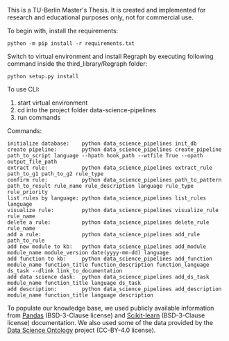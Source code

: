 This is a TU-Berlin Master's Thesis. It is created and implemented for research and educational purposes only, not for commercial use.

To begin with, install the requirements:
```
python -m pip install -r requirements.txt
```
Switch to virtual environment and install Regraph by executing following command inside the third_library/Regraph folder:
```
python setup.py install
```

To use CLI:
1. start virtual environment
2. cd into the project folder data-science-pipelines
3. run commands

Commands: 
```
initialize database:    python data_science_pipelines init_db 
create pipeline:        python data_science_pipelines create_pipeline path_to_script language --hpath hook_path --wtfile True --opath output_file_path 
extract rule:           python data_science_pipelines extract_rule path_to_g1 path_to_g2 rule_type 
confirm rule:           python data_science_pipelines path_to_pattern path_to_result rule_name rule_description language rule_type rule_priority
list rules by language: python data_science_pipelines list_rules language 
visualize rule:         python data_science_pipelines visualize_rule rule_name 
delete a rule:          python data_science_pipelines delete_rule rule_name
add a rule:             python data_science_pipelines add_rule path_to_rule
add new module to kb:   python data_science_pipelines add_module module_name module_version date(yyyy-mm-dd) language
add function to kb:     python data_science_pipelines add_function module_name function_title function_description function_language ds_task --dlink link_to_documentation
add data science dask:  python data_science_pipelines add_ds_task module_name function_title language ds_task 
add description:        python data_science_pipelines add_description module_name function_title language description 
```






To populate our knowledge base, we used publicly available information from [Pandas](https://pandas.pydata.org/docs/) (BSD-3-Clause license) and [Scikit-learn](https://scikit-learn.org/stable/modules/classes.html) (BSD-3-Clause license) documentation. We also used some of the data provided by the [Data Science Ontology](https://github.com/IBM/datascienceontology) project (CC-BY-4.0 license). 

